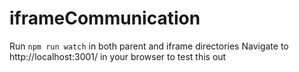 # iframeCommunication

Run `npm run watch` in both parent and iframe directories
Navigate to http://localhost:3001/ in your browser to test this out